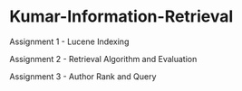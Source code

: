 # Kumar-Information-Retrieval

Assignment 1 - Lucene Indexing

Assignment 2 - Retrieval Algorithm and Evaluation

Assignment 3 - Author Rank and Query

